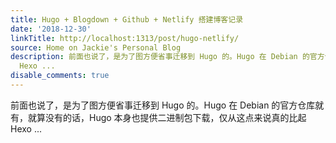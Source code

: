 ```yaml
---
title: Hugo + Blogdown + Github + Netlify 搭建博客记录
date: '2018-12-30'
linkTitle: http://localhost:1313/post/hugo-netlify/
source: Home on Jackie's Personal Blog
description: 前面也说了，是为了图方便省事迁移到 Hugo 的。Hugo 在 Debian 的官方仓库就有，就算没有的话，Hugo 本身也提供二进制包下载，仅从这点来说真的比起
  Hexo ...
disable_comments: true
---
```

前面也说了，是为了图方便省事迁移到 Hugo 的。Hugo 在 Debian 的官方仓库就有，就算没有的话，Hugo 本身也提供二进制包下载，仅从这点来说真的比起 Hexo ...